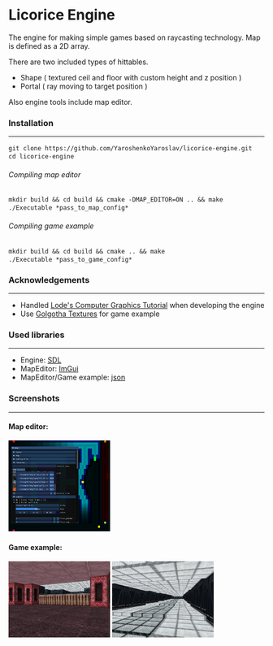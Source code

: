 # Licorice Engine
The engine for making simple games based on raycasting technology. Map is defined as a 2D array.

There are two included types of hittables.
* Shape ( textured ceil and floor with custom height and z position )
* Portal ( ray moving to target position )

Also engine tools include map editor.

### Installation
-----
```shell
git clone https://github.com/YaroshenkoYaroslav/licorice-engine.git
cd licorice-engine
```

###### Compiling map editor
```shell
mkdir build && cd build && cmake -DMAP_EDITOR=ON .. && make
./Executable *pass_to_map_config*
```

###### Compiling game example
```shell
mkdir build && cd build && cmake .. && make
./Executable *pass_to_game_config*
```

### Acknowledgements
-----
* Handled [Lode's Computer Graphics Tutorial](https://lodev.org/cgtutor) when developing the engine
* Use [Golgotha Textures](https://opengameart.org/content/golgotha-textures) for game example

### Used libraries
-----
* Engine:                 [SDL](https://github.com/libsdl-org/SDL)
* MapEditor:              [ImGui](https://github.com/ocornut/imgui)
* MapEditor/Game example: [json](https://github.com/nlohmann/json)

### Screenshots
-----

#### Map editor:

<img src="https://github.com/YaroshenkoYaroslav/licorice-engine/blob/main/map_editor_screenshot.png" width="200">

#### Game example:

<img src="https://github.com/YaroshenkoYaroslav/licorice-engine/blob/main/game_example_screenshot1.png" width="200">
<img src="https://github.com/YaroshenkoYaroslav/licorice-engine/blob/main/game_example_screenshot2.png" width="200">
